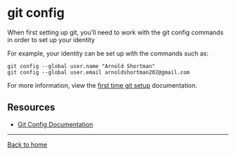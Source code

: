 # git config

When first setting up git, you'll need to work with the git config commands in order to set up your identity

For example, your identity can be set up with the commands such as:
```
git config --global user.name "Arnold Shortman"
git config --global user.email arnoldshortman202@gmail.com
```

For more information, view the [first time git setup](https://git-scm.com/book/en/v2/Getting-Started-Time-Git-Setup) documentation.

## Resources

- [Git Config Documentation](https://git-scm.com/docs/git-config)

---

[Back to home](../README.md)